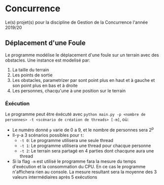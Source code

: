 # Concurrence

Le(s) projet(s) pour la discipline de Gestion de la Concurrence l'année 2019/20

## Déplacement d'une Foule

Le programme modélise le déplacement d'une foule sur un terrain avec des obstacles. Une instance est modelisé par:

1. La taille du terrain
2. Les points de sortie
3. Les obstacles, parametrizer par sont point plus en haut et à gauche et son point plus en bas et à droite
4. Les personnes, chacqu'une à une position sur le terrain

### Éxécution

Le programme peut être éxécuté avec `python main.py -p <nombre de personnes> -t <scénario de création de threads> [-m]`, où:

- Le numéro donné `p` varie de 0 a 9, et le nombre de personnes sera 2<sup>p</sup>
- Il-y-a 3 scénarios possibles pour `t`:
	- `-t 0`: Le programme utilisera une seule thread
	- `-t 1`: Le programme utilisera une thread pour chacque personne
	- `-t 2`: Le terrain sera partagé en 4 parties dont chacqune aura une thread
- Si la flag `-m` est utilisé le programme fara la mesure du temps d'exécution et la consommation du CPU. En ce cas le programme n'affichera rien au console. La mesure resultant sera la moyenne des 3 valeurs intermédiaires après 5 exécutions
